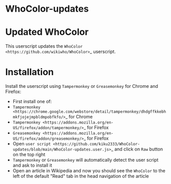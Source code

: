 # WhoColor-updates
# Updated WhoColor 
This userscript updates the `WhoColor <https://github.com/wikiwho/WhoColor>`_ userscript.
# Installation
Install the userscript using ``Tampermonkey`` or ``Greasemonkey`` for Chrome and Firefox:

- First install one of:
 - `Tampermonkey <https://chrome.google.com/webstore/detail/tampermonkey/dhdgffkkebhmkfjojejmpbldmpobfkfo/>`_ for Chrome
 - `Tampermonkey <https://addons.mozilla.org/en-US/firefox/addon/tampermonkey/>`_ for Firefox
 - `Greasemonkey <https://addons.mozilla.org/en-US/firefox/addon/greasemonkey/>`_ for Firefox
- Open `user script <https://github.com/kiku2333/WhoColor-updates/blob/main/WhoColor-updates.user.js>`_ and click on ``Raw`` button on the top right
- ``Tampermonkey`` or ``Greasemonkey`` will automatically detect the user script and ask to install it
- Open an article in Wikipedia and now you should see the ``WhoColor`` to the left of the default "Read" tab in the head navigation of the article
